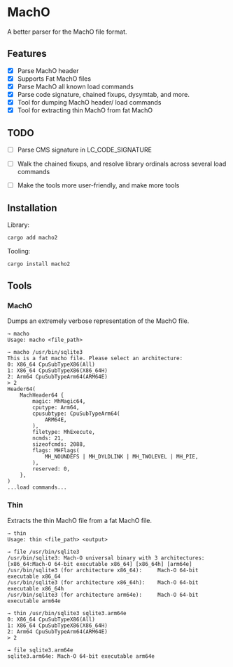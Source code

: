 
# MachO

A better parser for the MachO file format. 

## Features

- [x] Parse MachO header
- [x] Supports Fat MachO files
- [x] Parse MachO all known load commands
- [x] Parse code signature, chained fixups, dysymtab, and more.
- [x] Tool for dumping MachO header/ load commands
- [x] Tool for extracting thin MachO from fat MachO

## TODO

- [ ] Parse CMS signature in LC_CODE_SIGNATURE
- [ ] Walk the chained fixups, and resolve library ordinals across several load commands
- [ ] Make the tools more user-friendly, and make more tools



## Installation

Library:

```bash
cargo add macho2
```

Tooling:

```bash
cargo install macho2
```

## Tools

### MachO

Dumps an extremely verbose representation of the MachO file.

```
→ macho
Usage: macho <file_path>

→ macho /usr/bin/sqlite3   
This is a fat macho file. Please select an architecture:
0: X86_64 CpuSubTypeX86(All)
1: X86_64 CpuSubTypeX86(X86_64H)
2: Arm64 CpuSubTypeArm64(ARM64E)
> 2
Header64(
    MachHeader64 {
        magic: MhMagic64,
        cputype: Arm64,
        cpusubtype: CpuSubTypeArm64(
            ARM64E,
        ),
        filetype: MhExecute,
        ncmds: 21,
        sizeofcmds: 2088,
        flags: MHFlags(
            MH_NOUNDEFS | MH_DYLDLINK | MH_TWOLEVEL | MH_PIE,
        ),
        reserved: 0,
    },
)
...load commands...
```

### Thin

Extracts the thin MachO file from a fat MachO file.

```
→ thin
Usage: thin <file_path> <output>

→ file /usr/bin/sqlite3
/usr/bin/sqlite3: Mach-O universal binary with 3 architectures: [x86_64:Mach-O 64-bit executable x86_64] [x86_64h] [arm64e]
/usr/bin/sqlite3 (for architecture x86_64):     Mach-O 64-bit executable x86_64
/usr/bin/sqlite3 (for architecture x86_64h):    Mach-O 64-bit executable x86_64h
/usr/bin/sqlite3 (for architecture arm64e):     Mach-O 64-bit executable arm64e

→ thin /usr/bin/sqlite3 sqlite3.arm64e
0: X86_64 CpuSubTypeX86(All)
1: X86_64 CpuSubTypeX86(X86_64H)
2: Arm64 CpuSubTypeArm64(ARM64E)
> 2

→ file sqlite3.arm64e 
sqlite3.arm64e: Mach-O 64-bit executable arm64e
```
